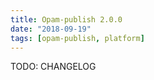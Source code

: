 ```yaml
---
title: Opam-publish 2.0.0
date: "2018-09-19"
tags: [opam-publish, platform]
---
```


TODO: CHANGELOG
